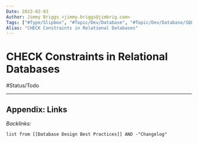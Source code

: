 ```yaml
---
Date: 2022-02-03
Author: Jimmy Briggs <jimmy.briggs@jimbrig.com>
Tags: ["#Type/Slipbox", "#Topic/Dev/Database", "#Topic/Dev/Database/SQL"]
Alias: "CHECK Constraints in Relational Databases"
---
```


# CHECK Constraints in Relational Databases

#Status/Todo 

***

## Appendix: Links

*Backlinks:*

```dataview
list from [[Database Design Best Practices]] AND -"Changelog"
```